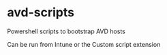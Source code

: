 # avd-scripts
Powershell scripts to bootstrap AVD hosts

Can be run from Intune or the Custom script extension